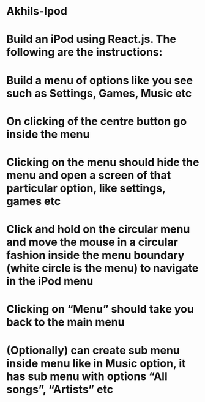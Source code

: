 # Akhils-Ipod

# Build an iPod using React.js. The following are the instructions:
# Build a menu of options like you see such as Settings, Games, Music etc
# On clicking of the centre button go inside the menu
# Clicking on the menu should hide the menu and open a screen of that particular option, like settings, games etc
# Click and hold on the circular menu and move the mouse in a circular fashion inside the menu boundary (white circle is the menu) to navigate in the iPod menu
# Clicking on “Menu” should take you back to the main menu
# (Optionally) can create sub menu inside menu like in Music option, it has sub menu with options “All songs”, “Artists” etc
